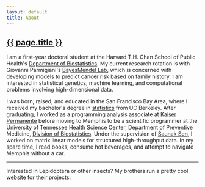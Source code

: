 ```yaml
---
layout: default
title: About
---
```


<h2><a href="{{ page.url }}" style="color:inherit">{{ page.title }}</a></h2>

I am a first-year doctoral student at the Harvard T.H. Chan School of Public Health's [Department of Biostatistics](https://www.hsph.harvard.edu/biostatistics). My current research rotation is with Giovanni Parmigiani's [BayesMendel Lab](http://bcb.dfci.harvard.edu/bayesmendel/index.php), which is concerned with developing models to predict cancer risk based on family history. I am interested in statistical genetics, machine learning, and computational problems involving high-dimensional data. 

I was born, raised, and educated in the San Francisco Bay Area, where I received my bachelor's degree in [statistics](http://statistics.berkeley.edu) from UC Berkeley. After graduating, I worked as a programming analysis associate at [Kaiser Permanente](https://healthy.kaiserpermanente.org) before moving to Memphis to be a scientific programmer at the University of Tennessee Health Science Center, Department of Preventive Medicine, [Division of Biostatistics](https://www.uthsc.edu/prevmed/biostatistics/index.php). Under the supervision of [&#346;aunak Sen](http://senresearch.org), I worked on matrix linear models for structured high-throughput data. In my spare time, I read books, consume hot beverages, and attempt to navigate Memphis without a car. 

---

Interested in Lepidoptera or other insects? My brothers run a pretty cool [website](http://www.lianginsects.com) for their projects. 